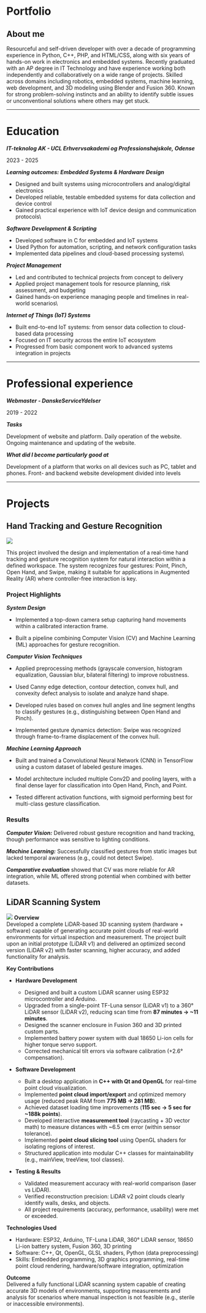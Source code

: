 # Portfolio

## About me
Resourceful and self-driven developer with over a decade of programming experience in
Python, C++, PHP, and HTML/CSS, along with six years of hands-on work in electronics
and embedded systems. Recently graduated with an AP degree in IT Technology and
have experience working both independently and collaboratively on a wide range of
projects. Skilled across domains including robotics, embedded systems, machine
learning, web development, and 3D modeling using Blender and Fusion 360. Known for
strong problem-solving instincts and an ability to identify subtle issues or
unconventional solutions where others may get stuck.



---

# Education
***IT-teknolog AK - UCL Erhvervsakademi og Professionshøjskole, Odense***

2023 - 2025

***Learning outcomes:*** 
***Embedded Systems & Hardware Design*** 
* Designed and built systems using microcontrollers and analog/digital electronics
* Developed reliable, testable embedded systems for data collection and device control
* Gained practical experience with IoT device design and communication protocols\
  
***Software Development & Scripting*** 
* Developed software in C for embedded and IoT systems
* Used Python for automation, scripting, and network configuration tasks
* Implemented data pipelines and cloud-based processing systems\
  
***Project Management*** 
* Led and contributed to technical projects from concept to delivery
* Applied project management tools for resource planning, risk assessment, and budgeting
* Gained hands-on experience managing people and timelines in real-world scenarios\
  
***Internet of Things (IoT) Systems*** 
* Built end-to-end IoT systems: from sensor data collection to cloud-based data processing
* Focused on IT security across the entire IoT ecosystem
* Progressed from basic component work to advanced systems integration in projects

---

# Professional experience 
***Webmaster - DanskeServiceYdelser***

2019 - 2022

***Tasks***

Development of website and platform. Daily operation of the website. Ongoing
maintenance and updating of the website.

***What did I become particularly good at***

Development of a platform that works on all devices such as PC, tablet and phones.
Front- and backend website development divided into levels

---
# Projects

## Hand Tracking and Gesture Recognition
![](assets/img/ar_interaction_img.png)

This project involved the design and implementation of a real-time hand tracking and gesture recognition system for natural interaction within a defined workspace. The system recognizes four gestures: Point, Pinch, Open Hand, and Swipe, making it suitable for applications in Augmented Reality (AR) where controller-free interaction is key.

### Project Highlights

***System Design***
* Implemented a top-down camera setup capturing hand movements within a calibrated interaction frame.
  
* Built a pipeline combining Computer Vision (CV) and Machine Learning (ML) approaches for gesture recognition.

***Computer Vision Techniques***
* Applied preprocessing methods (grayscale conversion, histogram equalization, Gaussian blur, bilateral filtering) to improve robustness.

* Used Canny edge detection, contour detection, convex hull, and convexity defect analysis to isolate and analyze hand shape.

* Developed rules based on convex hull angles and line segment lengths to classify gestures (e.g., distinguishing between Open Hand and Pinch).

* Implemented gesture dynamics detection: Swipe was recognized through frame-to-frame displacement of the convex hull.

***Machine Learning Approach***
* Built and trained a Convolutional Neural Network (CNN) in TensorFlow using a custom dataset of labeled gesture images.

* Model architecture included multiple Conv2D and pooling layers, with a final dense layer for classification into Open Hand, Pinch, and Point.

* Tested different activation functions, with sigmoid performing best for multi-class gesture classification.

### Results

***Computer Vision:*** Delivered robust gesture recognition and hand tracking, though performance was sensitive to lighting conditions.

***Machine Learning:*** Successfully classified gestures from static images but lacked temporal awareness (e.g., could not detect Swipe).

***Comparative evaluation*** showed that CV was more reliable for AR integration, while ML offered strong potential when combined with better datasets.


## LiDAR Scanning System
![](assets/img/lidar_system_intro.png)
**Overview**  
Developed a complete LiDAR-based 3D scanning system (hardware + software) capable of generating accurate point clouds of real-world environments for virtual inspection and measurement. The project built upon an initial prototype (LiDAR v1) and delivered an optimized second version (LiDAR v2) with faster scanning, higher accuracy, and added functionality for analysis.  

**Key Contributions**  
- **Hardware Development**  
  - Designed and built a custom LiDAR scanner using ESP32 microcontroller and Arduino.  
  - Upgraded from a single-point TF-Luna sensor (LiDAR v1) to a 360° LiDAR sensor (LiDAR v2), reducing scan time from **87 minutes → ~11 minutes**.  
  - Designed the scanner enclosure in Fusion 360 and 3D printed custom parts.  
  - Implemented battery power system with dual 18650 Li-ion cells for higher torque servo support.  
  - Corrected mechanical tilt errors via software calibration (+2.6° compensation).  

- **Software Development**  
  - Built a desktop application in **C++ with Qt and OpenGL** for real-time point cloud visualization.  
  - Implemented **point cloud import/export** and optimized memory usage (reduced peak RAM from **775 MB → 281 MB**).  
  - Achieved dataset loading time improvements (**115 sec → 5 sec for ~188k points**).  
  - Developed interactive **measurement tool** (raycasting + 3D vector math) to measure distances with ~6.5 cm error (within sensor tolerance).  
  - Implemented **point cloud slicing tool** using OpenGL shaders for isolating regions of interest.  
  - Structured application into modular C++ classes for maintainability (e.g., mainView, treeView, tool classes).  

- **Testing & Results**  
  - Validated measurement accuracy with real-world comparison (laser vs LiDAR).  
  - Verified reconstruction precision: LiDAR v2 point clouds clearly identify walls, desks, and objects.  
  - All project requirements (accuracy, performance, usability) were met or exceeded.  

**Technologies Used**  
- Hardware: ESP32, Arduino, TF-Luna LiDAR, 360° LiDAR sensor, 18650 Li-ion battery system, Fusion 360, 3D printing  
- Software: C++, Qt, OpenGL, GLSL shaders, Python (data preprocessing)  
- Skills: Embedded programming, 3D graphics programming, real-time point cloud rendering, hardware/software integration, optimization  

**Outcome**  
Delivered a fully functional LiDAR scanning system capable of creating accurate 3D models of environments, supporting measurements and analysis for scenarios where manual inspection is not feasible (e.g., sterile or inaccessible environments).  

